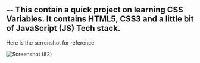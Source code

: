 -- This contain a quick project on learning CSS Variables.
It contains HTML5, CSS3 and a little bit of JavaScript (JS) Tech stack.
--
Here is the scrrenshot for reference.

![Screenshot (82)](https://github.com/akdwivedi-explorer/CSS-Variables/assets/148251314/fe6e7f3a-139e-4822-a5b1-c806847aa05d)

